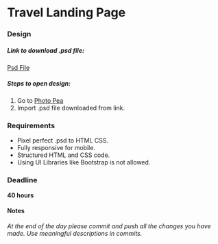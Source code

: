 # Travel Landing Page

### Design

##### Link to download .psd file:

[Psd File](https://drive.google.com/file/d/1NJEADgm0ZeklIJP8mEu-OV_9LZvYubvd/view?usp=sharing "Psd File")


##### Steps to open design:

1. Go to [Photo Pea](http://www.photopea.com "Photo Pea")
2. Import .psd file downloaded from link.



### Requirements

- Pixel perfect .psd to HTML CSS.
- Fully responsive for mobile.
- Structured HTML and CSS code.
- Using UI Libraries like Bootstrap is not allowed.


### Deadline

**40 hours**

#### Notes

*At the end of the day please commit and push all the changes you have made.
Use meaningful descriptions in commits.*
